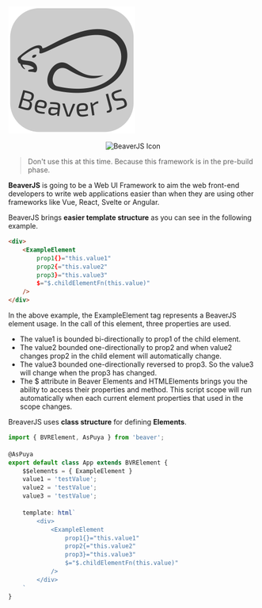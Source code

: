 ![](./images/icon.png)
<p align="center">
  <img src="https://bitbucket.org/tameshkgroup/beaverjs/raw/0749cc5b50e3fd8b844cab8e30ce8dff5bf21339/images/icon.svg?raw=true" alt="BeaverJS Icon"/>
</p>

> Don't use this at this time.
> Because this framework is in the pre-build phase.

**BeaverJS** is going to be a Web UI Framework to aim the web front-end developers to write web applications easier than when they are using other frameworks like Vue, React, Svelte or Angular.



BeaverJS brings **easier template structure** as you can see in the following example.

```html
<div>
	<ExampleElement
		prop1{}="this.value1"
		prop2{="this.value2"
		prop3}="this.value3"
		$="$.childElementFn(this.value)"
    />
</div>
```

In the above example, the ExampleElement tag represents a BeaverJS element usage. In the call of this element, three properties are used.

- The value1 is bounded bi-directionally to prop1 of the child element. 
- The value2 bounded one-directionally to prop2 and when value2 changes prop2 in the child element will automatically change.
- The value3 bounded one-directionally reversed to prop3. So the value3 will change when the prop3 has changed.
- The $ attribute in Beaver Elements and HTMLElements brings you the ability to access their properties and method. This script scope will run automatically when each current element properties that used in the scope changes.

BreaverJS uses **class structure** for defining **Elements**.

```typescript
import { BVRElement, AsPuya } from 'beaver';

@AsPuya
export default class App extends BVRElement {
    $$elements = { ExampleElement }
    value1 = 'testValue';
	value2 = 'testValue';
	value3 = 'testValue';

	template: html`
		<div>
			<ExampleElement
				prop1{}="this.value1"
				prop2{="this.value2"
				prop3}="this.value3"
				$="$.childElementFn(this.value)"
        	/>
        </div>
	`
}
```